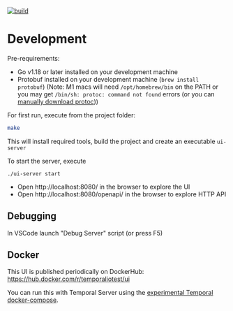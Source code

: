 [![build](https://github.com/temporalio/ui-server/actions/workflows/test.yml/badge.svg)](https://github.com/temporalio/ui-server/actions/workflows/test.yml)

# Development
Pre-requirements:
 - Go v1.18 or later installed on your development machine
 - Protobuf installed on your development machine (`brew install protobuf`) (Note: M1 macs will need `/opt/homebrew/bin` on the PATH or you may get `/bin/sh: protoc: command not found` errors (or you can [manually download protoc](http://google.github.io/proto-lens/installing-protoc.html)))

For first run, execute from the project folder:
``` bash
make
```

This will install required tools, build the project and create an executable `ui-server`

To start the server, execute
```
./ui-server start
```

- Open http://localhost:8080/ in the browser to explore the UI
- Open http://localhost:8080/openapi/ in the browser to explore HTTP API

## Debugging
In VSCode launch "Debug Server" script (or press F5)

## Docker
This UI is published periodically on DockerHub: https://hub.docker.com/r/temporaliotest/ui

You can run this with Temporal Server using the [experimental Temporal docker-compose](https://github.com/temporalio/docker-compose/blob/main/docker-compose-ui-experimental.yml#L60).

